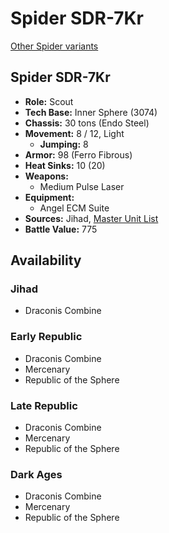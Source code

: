 # Spider SDR-7Kr

[Other Spider variants](../spider.md)

## Spider SDR-7Kr
- **Role:** Scout
- **Tech Base:** Inner Sphere (3074)
- **Chassis:** 30 tons (Endo Steel)
- **Movement:** 8 / 12, Light
  - **Jumping:** 8
- **Armor:** 98 (Ferro Fibrous)
- **Heat Sinks:** 10 (20)
- **Weapons:**
  - Medium Pulse Laser
- **Equipment:**
  - Angel ECM Suite
- **Sources:** Jihad, [Master Unit List](http://masterunitlist.info/Unit/Details/3014/spider-sdr-7kr)
- **Battle Value:** 775

## Availability

### Jihad
- Draconis Combine

### Early Republic
- Draconis Combine
- Mercenary
- Republic of the Sphere

### Late Republic
- Draconis Combine
- Mercenary
- Republic of the Sphere

### Dark Ages
- Draconis Combine
- Mercenary
- Republic of the Sphere

